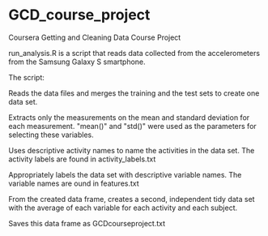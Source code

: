 # GCD_course_project
Coursera Getting and Cleaning Data Course Project

run_analysis.R is a script that reads data collected from the accelerometers from the Samsung Galaxy S smartphone.

The script:

Reads the data files and merges the training and the test sets to create one data set.

Extracts only the measurements on the mean and standard deviation for each measurement.
"mean()" and "std()" were used as the parameters for selecting these variables.
 
Uses descriptive activity names to name the activities in the data set.
The activity labels are found in activity_labels.txt

Appropriately labels the data set with descriptive variable names. 
The variable names are ound in features.txt
 
From the created data frame, creates a second, independent tidy data set with the average of each variable for each activity and each subject.

Saves this data frame as GCDcourseproject.txt




